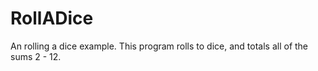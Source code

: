 # RollADice
An rolling a dice example. This program rolls to dice, and totals all of the sums 2 - 12.
